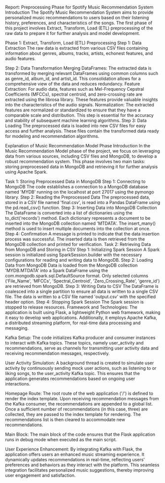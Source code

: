 Report: Preprocessing Phase for Spotify Music Recommendation System
Introduction
The Spotify Music Recommendation System aims to provide personalized music recommendations to users based on their listening history, preferences, and characteristics of the songs. The first phase of this project involves Extract, Transform, Load (ETL) preprocessing of the raw data to prepare it for further analysis and model development.

Phase 1: Extract, Transform, Load (ETL) Preprocessing
Step 1: Data Extraction
The raw data is extracted from various CSV files containing information about genres, albums, tracks, artists, echonest features, and audio features.

Step 2: Data Transformation
Merging DataFrames: The extracted data is transformed by merging relevant DataFrames using common columns such as genre_id, album_id, and artist_id. This consolidation allows for a comprehensive view of the data and reduces redundancy.
Feature Extraction: For audio data, features such as Mel-Frequency Cepstral Coefficients (MFCCs), spectral centroid, and zero-crossing rate are extracted using the librosa library. These features provide valuable insights into the characteristics of the audio signals.
Normalization: The extracted features are normalized or standardized to ensure that they have a comparable scale and distribution. This step is essential for the accuracy and stability of subsequent machine learning algorithms.
Step 3: Data Loading
The preprocessed data is loaded into new CSV files for easy access and further analysis. These files contain the transformed data ready for modeling and recommendation algorithms.

Explanation of Music Recommendation Model Phase
Introduction
In the Music Recommendation Model phase of the project, we focus on leveraging data from various sources, including CSV files and MongoDB, to develop a robust recommendation system. This phase involves two main tasks: storing preprocessed data in MongoDB and retrieving it for further analysis using Apache Spark.

Task 1: Storing Preprocessed Data in MongoDB
Step 1: Connecting to MongoDB
The code establishes a connection to a MongoDB database named 'MYDB' running on the localhost at port 27017 using the pymongo library.
Step 2: Reading the Preprocessed Data
The preprocessed data, stored in a CSV file named 'final.csv', is read into a Pandas DataFrame using the pd.read_csv() function.
Step 3: Inserting Data into MongoDB Collection
The DataFrame is converted into a list of dictionaries using the to_dict('records') method.
Each dictionary represents a document to be inserted into the MongoDB collection named 'MTDATA'.
The insert_many() method is used to insert multiple documents into the collection at once.
Step 4: Confirmation
A message is printed to indicate that the data insertion process was successful.
The inserted data is then retrieved from the MongoDB collection and printed for verification.
Task 2: Retrieving Data from MongoDB and Storing in CSV
Step 1: Initializing Spark Session
A Spark session is initialized using SparkSession.builder with the necessary configurations for reading and writing data to MongoDB.
Step 2: Loading Data from MongoDB
Data is loaded from the MongoDB collection 'MYDB.MTDATA' into a Spark DataFrame using the com.mongodb.spark.sql.DefaultSource format.
Only selected columns ('File_Name', 'MFCCs', 'Spectral_Centroid', 'Zero_Crossing_Rate', 'genre_id') are retrieved from MongoDB.
Step 3: Writing Data to CSV
The DataFrame is coalesced into a single partition to ensure all data is written to a single CSV file.
The data is written to a CSV file named 'output.csv' with the specified header option.
Step 4: Stopping Spark Session
The Spark session is stopped to release resources. Framework and Technologies: The application is built using Flask, a lightweight Python web framework, making it easy to develop web applications. Additionally, it employs Apache Kafka, a distributed streaming platform, for real-time data processing and messaging.

Kafka Setup: The code initializes Kafka producer and consumer instances to interact with Kafka topics. These topics, namely user_activity and recommendations, serve as channels for transmitting user activity data and receiving recommendation messages, respectively.

User Activity Simulation: A background thread is created to simulate user activity by continuously sending mock user actions, such as listening to or liking songs, to the user_activity Kafka topic. This ensures that the application generates recommendations based on ongoing user interactions.

Homepage Route: The root route of the web application ('/') is defined to render the index template. Upon receiving recommendation messages from the Kafka consumer, the recommendations are appended to a global list. Once a sufficient number of recommendations (in this case, three) are collected, they are passed to the index template for rendering. The recommendations list is then cleared to accommodate new recommendations.

Main Block: The main block of the code ensures that the Flask application runs in debug mode when executed as the main script.

User Experience Enhancement: By integrating Kafka with Flask, the application offers users an enhanced music streaming experience. It dynamically updates recommendations in real-time, reflecting users' preferences and behaviors as they interact with the platform. This seamless integration facilitates personalized music suggestions, thereby improving user engagement and satisfaction.
